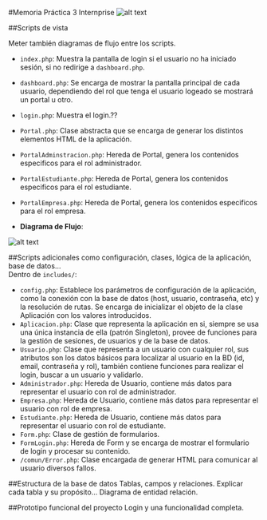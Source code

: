 #Memoria Práctica 3 Internprise
![alt text](https://dl.dropboxusercontent.com/u/38801465/favicon-admin.png "Logo Internprise")

##Scripts de vista

Meter también diagramas de flujo entre los scripts.

- ```index.php```: Muestra la pantalla de login si el usuario no ha iniciado sesión, si no redirige a ```dashboard.php```.
- ```dashboard.php```: Se encarga de mostrar la pantalla principal de cada usuario, dependiendo del rol que tenga el usuario logeado se mostrará un portal u otro.

- ```login.php```: Muestra el login.??
- ```Portal.php```: Clase abstracta que se encarga de generar los distintos elementos HTML de la aplicación.
- ```PortalAdminstracion.php```: Hereda de Portal, genera los contenidos especificos para el rol administrador.
- ```PortalEstudiante.php```: Hereda de Portal, genera los contenidos especificos para el rol estudiante.
- ```PortalEmpresa.php```: Hereda de Portal, genera los contenidos especificos para el rol empresa.
- **Diagrama de Flujo**:

![alt text](https://dl.dropboxusercontent.com/u/38801465/DiagramaFlujo_P3.png "Logo Internprise")

##Scripts adicionales
 como configuración, clases, lógica de la aplicación, base de datos...<br>
 Dentro de ```includes/```:
 
 - ```config.php```: Establece los parámetros de configuración de la aplicación, como la conexión con la base de datos (host, usuario, contraseña, etc) y la resolución de rutas. Se encarga de inicializar el objeto de la clase Aplicación con los valores introducidos.
 - ```Aplicacion.php```: Clase que representa la aplicación en si, siempre se usa una única instancia de ella (patrón Singleton), provee de funciones para la gestión de sesiones, de usuarios y de la base de datos. 
 - ```Usuario.php```: Clase que representa a un usuario con cualquier rol, sus atributos son los datos básicos para localizar al usuario en la BD (id, email, contraseña y rol), también contiene funciones para realizar el login, buscar a un usuario y validarlo.
 - ```Administrador.php```: Hereda de Usuario, contiene más datos para representar el usuario con rol de administrador.
 - ```Empresa.php```: Hereda de Usuario, contiene más datos para representar el usuario con rol de empresa.
 - ```Estudiante.php```: Hereda de Usuario, contiene más datos para representar el usuario con rol de estudiante.
 - ```Form.php```: Clase de gestión de formularios. 
 - ```FormLogin.php```: Hereda de Form y se encarga de mostrar el formulario de login y procesar su contenido.
 - ```/comun/Error.php```: Clase encargada de generar HTML para comunicar al usuario diversos fallos.
 
##Estructura de la base de datos
 Tablas, campos y relaciones.
 Explicar cada tabla y su propósito...
 Diagrama de entidad relación.
 
##Prototipo funcional del proyecto
Login y una funcionalidad completa.
